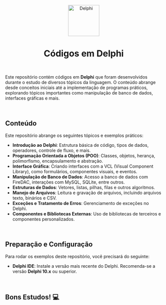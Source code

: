 <p align="center">
  <img width="100px" src="https://d2ohlsp9gwqc7h.cloudfront.net/images/logos/logo-page/delphi-logo-1024.png" align="center" alt="Delphi" />
  <h1 align="center">Códigos em Delphi</h1>
  <p align="center"></p>
</p>

<br>

<p align="justified">
    Este repositório contém códigos em <strong>Delphi</strong> que foram desenvolvidos durante o estudo de diversos tópicos da linguagem. O conteúdo abrange desde conceitos iniciais até a implementação de programas práticos, explorando tópicos importantes como manipulação de banco de dados, interfaces gráficas e mais.
</p>

<br>

## Conteúdo

Este repositório abrange os seguintes tópicos e exemplos práticos:

- **Introdução ao Delphi**: Estrutura básica de código, tipos de dados, operadores, controle de fluxo, e mais.
- **Programação Orientada a Objetos (POO)**: Classes, objetos, herança, polimorfismo, encapsulamento e abstração.
- **Interface Gráfica**: Criando interfaces com a VCL (Visual Component Library), como formulários, componentes visuais, e eventos.
- **Manipulação de Banco de Dados**: Acesso a banco de dados com FireDAC, interações com MySQL, SQLite, entre outros.
- **Estruturas de Dados**: Vetores, listas, pilhas, filas e outros algoritmos.
- **Manejo de Arquivos**: Leitura e gravação de arquivos, incluindo arquivos texto, binários e CSV.
- **Exceções e Tratamento de Erros**: Gerenciamento de exceções no Delphi.
- **Componentes e Bibliotecas Externas**: Uso de bibliotecas de terceiros e componentes personalizados.

<br>

## Preparação e Configuração

Para rodar os exemplos deste repositório, você precisará do seguinte:

- **Delphi IDE**: Instale a versão mais recente do Delphi. Recomenda-se a versão **Delphi 10.x** ou superior.
<br>

## Bons Estudos! 💻
